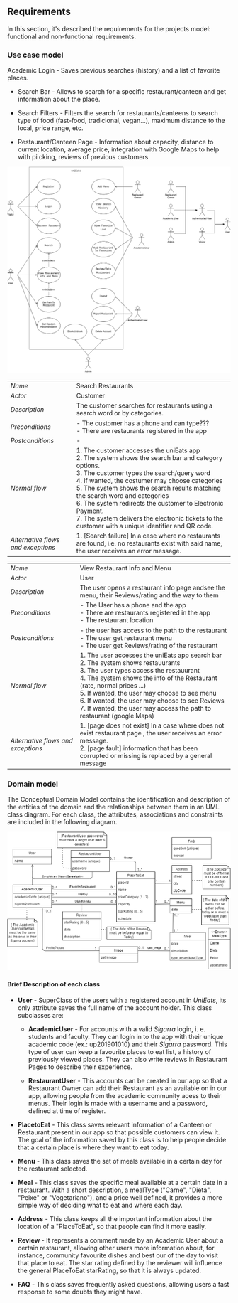 ## Requirements
 In this section, it's described the requirements for the projects model: functional and non-functional requirements.

### Use case model

Academic Login - Saves previous searches (history) and a list of favorite places.

- Search Bar - Allows to search for a specific restaurant/canteen and get information about the place.
- Search Filters - Filters the search for restaurants/canteens to search type of food (fast-food, tradicional, vegan...), maximum distance to the local, price range, etc. 

- Restaurant/Canteen Page - Information about capacity, distance to current location, average price, integration with Google Maps to help with pi   cking, reviews of previous customers 

 ![CaseDiagram](/images/UseCaseDiagram.png)


 

|||
| --- | --- |
| *Name* | Search Restaurants |
| *Actor* |  Customer | 
| *Description* | The customer searches for restaurants using a search word or by categories. |
| *Preconditions* | - The customer has a phone and can type??? <br> - There are restaurants registered in the app |
| *Postconditions* | -  |
| *Normal flow* | 1. The customer accesses the uniEats app<br> 2. The system shows the search bar and category options.<br> 3. The customer types the search/query word<br> 4. If wanted, the costumer may choose categories<br> 5. The system shows the search results matching the search word and categories<br> 6. The system redirects the customer to Electronic Payment.<br> 7. The system delivers the electronic tickets to the customer with a unique identifier and QR code. |
| *Alternative flows and exceptions* | 1. [Search failure]  In a case where no restaurants are found, i.e. no restaurants exist with said name, the user receives an error message.|

|||
| --- | --- |
| *Name* | View Restaurant Info and Menu |
| *Actor* | User | 
| *Description* | The user opens a restaurant info page andsee the menu, their Reviews/rating and the way to them |
| *Preconditions* | - The User has a phone and the app <br> - There are restaurants registered in the app  <br> - The restaurant location |
| *Postconditions* | - the user has access to the path to the restaurant  <br> - The user get restaurant menu <br> - The user get Reviews/rating of the restaurant |
| *Normal flow* | 1. The user accesses the uniEats app search bar <br> 2. The system shows restauurants <br> 3. The user types access the restauurant <br> 4. The system shows the info of the Restaurant (rate, normal prices ...) <br> 5. If wanted, the user may choose to see menu <br> 6. If wanted, the user may choose to see Reviews <br> 7.  If wanted, the user may access the path to restaurant (google Maps) |
| *Alternative flows and exceptions* | 1. [page  does not exist] In a case where does not exist restaurant page , the user receives an error message. <br> 2. [page fault] information that has been corrupted or missing is replaced by a general message|

### Domain model

The Conceptual Domain Model contains the identification and description of the entities of the domain and the relationships between them in an UML class diagram.
For each class, the attributes, associations and constraints are included in the following diagram.

 ![Domain Model](/images/DomainModel.png)

#### Brief Description of each class

- **User** - SuperClass of the users with a registered account in *UniEats*, its only attribute saves the full name of the account holder. This class subclasses are: 
    - **AcademicUser** - For accounts with a valid *Sigarra* login, i. e. students and faculty. They can login in to the app with their unique academic code (ex.: up201901010) and their *Sigarra* password. This type of user can keep a favourite places to eat list, a history of previously viewed places. They can also write reviews in Restaurant Pages to describe their experience.

    - **RestaurantUser** - This accounts can be created in our app so that a Restaurant Owner can add their Restaurant as an available on in our app, allowing people from the academic community acess to their menus. Their login is made with a username and a password, defined at time of register. 

- **PlacetoEat** - This class saves relevant information of a Canteen or Restaurant present in our app so that possible customers can view it. The goal of the information saved by this class is to help people decide that a certain place is where they want to eat today.  

- **Menu** - This class saves the set of meals available in a certain day for the restaurant selected.

- **Meal** - This class saves the specific meal available at a certain date in a restaurant. With a short description, a mealType ("Carne", "Dieta", "Peixe" or "Vegetariano"), and a price well defined, it provides a more simple way of deciding what to eat and where each day.

- **Address** - This class keeps all the important information about the location of a "PlaceToEat", so that people can find it more easily.

- **Review** - It represents a comment made by an Academic User about a certain restaurant, allowing other users more information about, for instance, community favourite dishes and best our of the day to visit that place to eat. The star rating defined by the reviewer will influence the general PlaceToEat starRating, so that it is always updated.

- **FAQ** - This class saves frequently asked questions, allowing users a fast response to some doubts they might have.

